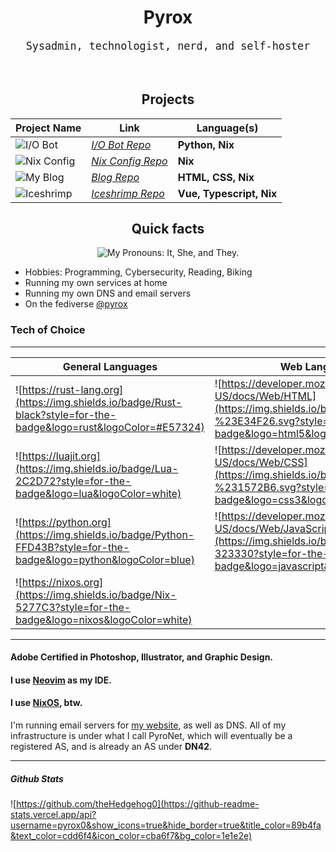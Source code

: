 <div align="center" style="border-bottom: none;">
<h1 style="border-bottom: unset;">Pyrox</h1>
<big><pre>Sysadmin, technologist, nerd, and self-hoster</pre></big>
<br>

<h2>Projects</h2>

| Project Name |                        Link                        |     Language(s)    |
|--------------|----------------------------------------------------|--------------------|
| ![I/O Bot](https://img.shields.io/badge/I%2FO%20Bot-11111b?style=for-the-badge&labelColor=181825) | *[I/O Bot Repo](https://git.pyrox.dev/pyrox/io-bot)* | **Python, Nix** |
|  ![Nix Config](https://img.shields.io/badge/Nix%20Config-11111b?style=for-the-badge&labelColor=181825) | *[Nix Config Repo](https://git.pyrox.dev/pyrox/nix)* | **Nix** |
| ![My Blog](https://img.shields.io/badge/My%20Blog-11111b?style=for-the-badge&labelColor=181825) | *[Blog Repo](https://git.gay/pyrox/blog)* | **HTML, CSS, Nix** |
| ![Iceshrimp](https://img.shields.io/badge/Iceshrimp-11111b?style=for-the-badge&labelColor=181825) | *[Iceshrimp Repo](https://iceshrimp.dev/iceshrimp/iceshrimp)* | **Vue, Typescript, Nix** |


<h2>Quick facts</h2>

<img src="https://img.shields.io/endpoint?url=https%3A%2F%2Fpronoundb.org%2Fshields%2F6202ad6df0cf73b1a319f7dd.json&style=for-the-badge&labelColor=%23cdd6f4&color=%231e1e2e" alt="My Pronouns: It, She, and They." />
</div>

- Hobbies: Programming, Cybersecurity, Reading, Biking
- Running my own services at home
- Running my own DNS and email servers
- On the fediverse [@pyrox](https://soc.pyrox.dev/@pyrox)

<h3>Tech of Choice</h3>

---
| General Languages | Web Languages | Other Technologies |
|-|-|-|
| ![https://rust-lang.org](https://img.shields.io/badge/Rust-black?style=for-the-badge&logo=rust&logoColor=#E57324) | ![https://developer.mozilla.org/en-US/docs/Web/HTML](https://img.shields.io/badge/html5-%23E34F26.svg?style=for-the-badge&logo=html5&logoColor=white) | ![https://git-scm.com](https://img.shields.io/badge/git-%23F05033.svg?style=for-the-badge&logo=git&logoColor=white) | 
| ![https://luajit.org](https://img.shields.io/badge/Lua-2C2D72?style=for-the-badge&logo=lua&logoColor=white) | ![https://developer.mozilla.org/en-US/docs/Web/CSS](https://img.shields.io/badge/css3-%231572B6.svg?style=for-the-badge&logo=css3&logoColor=white) | ![https://codeberg.org/pyrox](https://img.shields.io/badge/-Codeberg-2185D0?style=for-the-badge&logo=codeberg&logoColor=white) |
| ![https://python.org](https://img.shields.io/badge/Python-FFD43B?style=for-the-badge&logo=python&logoColor=blue) | ![https://developer.mozilla.org/en-US/docs/Web/JavaScript](https://img.shields.io/badge/JavaScript-323330?style=for-the-badge&logo=javascript&logoColor=F7DF1E) | ![https://github.com/Pyrox0](https://img.shields.io/badge/github-%23121011.svg?style=for-the-badge&logo=github&logoColor=white) |
| ![https://nixos.org](https://img.shields.io/badge/Nix-5277C3?style=for-the-badge&logo=nixos&logoColor=white) | | ![https://nixos.org](https://img.shields.io/badge/Nix-5277C3?style=for-the-badge&logo=nixos&logoColor=white) |

---

#### Adobe Certified in Photoshop, Illustrator, and Graphic Design.

#### I use [Neovim](https://neovim.io) as my IDE.

#### I use [NixOS](https://nixos.org), btw.

I'm running email servers for [my website](https://pyrox.dev), as well as DNS. All of my infrastructure is under what I call PyroNet, which will eventually be a registered AS, and is already an AS under **DN42**.


---
##### Github Stats
![https://github.com/theHedgehog0](https://github-readme-stats.vercel.app/api?username=pyrox0&show_icons=true&hide_border=true&title_color=89b4fa&text_color=cdd6f4&icon_color=cba6f7&bg_color=1e1e2e)

